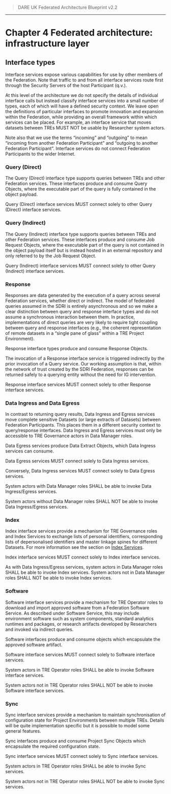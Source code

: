 > DARE UK Federated Architecture Blueprint  v2.2
----

# Chapter 4 Federated architecture: infrastructure layer
## Interface types

Interface services expose various capabilities for use by other members of the Federation. Note that traffic to and from all interface services route first through the Security Servers of the host Participant (q.v.).

At this level of the architecture we do not specify the details of individual interface calls but instead classify interface services into a small number of types, each of which will have a defined security context. We leave open the definitions of particular interfaces to promote innovation and expansion within the Federation, while providing an overall framework within which services can be placed. For example, an interface service that moves datasets between TREs MUST NOT be usable by Researcher system actors.

Note also that we use the terms “incoming” and “outgoing” to mean “incoming from another Federation Participant” and “outgoing to another Federation Participant”. Interface services do not connect Federation Participants to the wider Internet.

### Query (Direct)

The Query (Direct) interface type supports queries between TREs and other Federation services. These interfaces produce and consume Query Objects, where the executable part of the query is fully contained in the object payload.

Query (Direct) interface services MUST connect solely to other Query (Direct) interface services.

### Query (Indirect)

The Query (Indirect) interface type supports queries between TREs and other Federation services. These interfaces produce and consume Job Request Objects, where the executable part of the query is not contained in the object payload itself but is instead hosted in an external repository and only referred to by the Job Request Object.

Query (Indirect) interface services MUST connect solely to other Query (Indirect) interface services.

### Response

Responses are data generated by the execution of a query across several Federation services, whether direct or indirect. The model of federated queries assumed in the SDRI is entirely asynchronous and so we make a clear distinction between query and response interface types and do not assume a synchronous interaction between them. In practice, implementations of direct queries are very likely to require tight coupling between query and response interfaces (e.g., the coherent representation of remote datasets in a “single pane of glass” within a TRE Project Environment).

Response interface types produce and consume Response Objects.

The invocation of a Response interface service is triggered indirectly by the prior invocation of a Query service. Our working assumption is that, within the network of trust created by the SDRI Federation, responses can be returned safely to a querying entity without the need for IG intervention.

Response interface services MUST connect solely to other Response interface services. 

### Data Ingress and Data Egress

In contrast to returning query results, Data Ingress and Egress services move complete sensitive Datasets (or large extracts of Datasets) between Federation Participants. This places them in a different security context to query/response interfaces. Data Ingress and Egress services must only be accessible to TRE Governance actors in Data Manager roles.

Data Egress services produce Data Extract Objects, which Data Ingress services can consume.

Data Egress services MUST connect solely to Data Ingress services.

Conversely, Data Ingress services MUST connect solely to Data Egress services.

System actors with Data Manager roles SHALL be able to invoke Data Ingress/Egress services.

System actors without Data Manager roles SHALL NOT be able to invoke Data Ingress/Egress services.

### Index

Index interface services provide a mechanism for TRE Governance roles and Index Services to exchange lists of personal identifiers, corresponding lists of depersonalised identifiers and master linkage spines for different Datasets. For more information see the section on [Index Services](4_3_2_Index_Service.md).

Index interface services MUST connect solely to Index interface services.

As with Data Ingress/Egress services, system actors in Data Manager roles SHALL be able to invoke Index services.
System actors not in Data Manager roles SHALL NOT be able to invoke Index services.

### Software

Software interface services provide a mechanism for TRE Operator roles to download and import approved software from a Federation Software Service. As described under Software Service, this may include environment software such as system components, standard analytics runtimes and packages, or research artifacts developed by Researchers and invoked via indirect queries.

Software interfaces produce and consume objects which encapsulate the approved software artifact.

Software interface services MUST connect solely to Software interface services.

System actors in TRE Operator roles SHALL be able to invoke Software interface services.

System actors not in TRE Operator roles SHALL NOT be able to invoke Software interface services.

### Sync

Sync interface services provide a mechanism to maintain synchronisation of configuration state for Project Environments between multiple TREs. Details will be quite implementation specific but it is possible to model some general features.

Sync interfaces produce and consume Project Sync Objects which encapsulate the required configuration state. 

Sync interface services MUST connect solely to Sync interface services.

System actors in TRE Operator roles SHALL be able to invoke Sync services.

System actors not in TRE Operator roles SHALL NOT be able to invoke Sync services.


